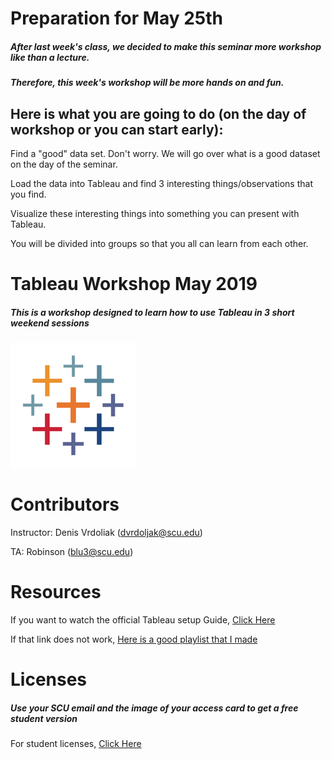 # Preparation for May 25th
##### After last week's class, we decided to make this seminar more workshop like than a lecture.
##### Therefore, this week's workshop will be more hands on and fun.

## Here is what you are going to do (on the day of workshop or you can start early):
Find a "good" data set. Don't worry. We will go over what is a good dataset on the day of the seminar.

Load the data into Tableau and find 3 interesting things/observations that you find. 

Visualize these interesting things into something you can present with Tableau. 

You will be divided into groups so that you all can learn from each other. 

# Tableau Workshop May 2019 
##### This is a workshop designed to learn how to use Tableau in 3 short weekend sessions
![](image/T_logo.png)

# Contributors 
Instructor: Denis Vrdoliak  (dvrdoljak@scu.edu)

TA: Robinson (blu3@scu.edu)

# Resources
If you want to watch the official Tableau setup Guide, [Click Here](https://www.tableau.com/learn/tutorials/on-demand/getting-started?product=tableau_desktop%2Btableau_prep&version=tableau_desktop_2019_1%2Btableau_prep_2019_1_2&topic=getting_started)

If that link does not work, [Here is a good playlist that I made](https://www.youtube.com/playlist?list=PLvYA_cbh9AuFOyW6CgATIGdOQld4PAhGG)

# Licenses
##### Use your SCU email and the image of your access card to get a free student version

For student licenses, [Click Here](https://www.tableau.com/academic/students)







